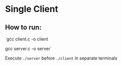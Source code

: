 # Single Client

## How to run:
`gcc client.c -o client

gcc server.c -o server`

Execute `./server` before `./client` in separate terminals
